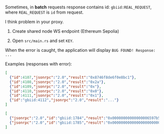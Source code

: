 Sometimes, in **batch** requests response contains id: `gbiid:REAL_REQUEST`, where `REAL_REQUEST` is `id` from request.

I think problem in your proxy.

1. Create shared node WS endpoint (Ethereum Sepolia)

2. Open `src/main.rs` and set `KEY`.

When the error is caught, the application will display `BUG FOUND! Response: ...`

Examples (responses with error):

```json
[
  {"id":4107,"jsonrpc":"2.0","result":"0x8746f8de6f0e8bc1"},
  {"id":4108,"jsonrpc":"2.0","result":"0x2a"},
  {"id":4109,"jsonrpc":"2.0","result":"0x"},
  {"id":4110,"jsonrpc":"2.0","result":"0x0"},
  {"id":4111,"jsonrpc":"2.0","result":"0x1"},
  {"id":"gbiid:4112","jsonrpc":"2.0","result":"..."}
]
```

```json
[
  {"jsonrpc":"2.0","id":"gbiid:1784","result":"0x00000000000000006597b52c0000000000000000000000000000000000000001"},
  {"jsonrpc":"2.0","id":"gbiid:1785","result":"0x000000000000000000000000000000000000000000000044a1478471cc880000"}
]
```
